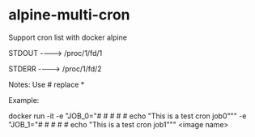 # alpine-multi-cron
Support cron list with docker alpine

STDOUT ----> /proc/1/fd/1

STDERR ----> /proc/1/fd/2

Notes: Use # replace *

Example:

docker run -it -e "JOB_0="# # # # # echo "This is a test cron job0""" -e "JOB_1="# # # # # echo "This is a test cron job1""" \<image name\>

